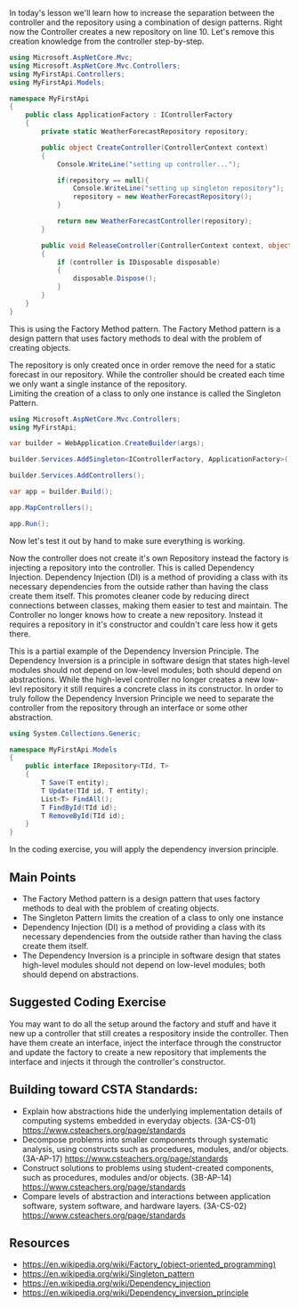 In today's lesson we'll learn how to increase the separation between the controller and the repository using a combination of design patterns.
Right now the Controller creates a new repository on line 10.  Let's remove this creation knowledge from the controller step-by-step.




``` cs
using Microsoft.AspNetCore.Mvc;
using Microsoft.AspNetCore.Mvc.Controllers;
using MyFirstApi.Controllers;
using MyFirstApi.Models;

namespace MyFirstApi
{
    public class ApplicationFactory : IControllerFactory
    {
        private static WeatherForecastRepository repository;

        public object CreateController(ControllerContext context)
        {
            Console.WriteLine("setting up controller...");

            if(repository == null){
                Console.WriteLine("setting up singleton repository");
                repository = new WeatherForecastRepository();
            }

            return new WeatherForecastController(repository);
        }

        public void ReleaseController(ControllerContext context, object controller)
        {
            if (controller is IDisposable disposable)
            {
                disposable.Dispose();
            }
        }
    }
}
```

This is using the Factory Method pattern.  The Factory Method pattern is a design pattern that uses factory methods to deal with the problem of creating objects.

The repository is only created once in order remove the need for a static forecast in our repository.  While the controller should be created each time we only want a single instance of the repository.  
Limiting the creation of a class to only one instance is called the Singleton Pattern.

``` cs
using Microsoft.AspNetCore.Mvc.Controllers;
using MyFirstApi;

var builder = WebApplication.CreateBuilder(args);

builder.Services.AddSingleton<IControllerFactory, ApplicationFactory>();

builder.Services.AddControllers();

var app = builder.Build();

app.MapControllers();

app.Run();

```

Now let's test it out by hand to make sure everything is working.

Now the controller does not create it's own Repository instead the factory is injecting a repository into the controller.  This is called Dependency Injection.
Dependency Injection (DI) is a method of providing a class with its necessary dependencies from the outside rather than having the class create them itself. This promotes cleaner code by reducing direct connections between classes, making them easier to test and maintain.
The Controller no longer knows how to create a new repository.  Instead it requires a repository in it's constructor and couldn't care less how it gets there.

This is a partial example of the Dependency Inversion Principle.  The Dependency Inversion is a principle in software design that states high-level modules should not depend on low-level modules; both should depend on abstractions. While the high-level controller no longer creates a new low-levl repository it still requires a concrete class in its constructor.  In order to truly follow the Dependency Inversion Principle we need to separate the controller from the repository through an interface or some other abstraction.

``` cs
using System.Collections.Generic;

namespace MyFirstApi.Models
{
    public interface IRepository<TId, T>
    {
        T Save(T entity);
        T Update(TId id, T entity);
        List<T> FindAll();
        T FindById(TId id);
        T RemoveById(TId id);
    }
}
```

In the coding exercise, you will apply the dependency inversion principle.

## Main Points
- The Factory Method pattern is a design pattern that uses factory methods to deal with the problem of creating objects.
- The Singleton Pattern limits the creation of a class to only one instance
- Dependency Injection (DI) is a method of providing a class with its necessary dependencies from the outside rather than having the class create them itself.
- The Dependency Inversion is a principle in software design that states high-level modules should not depend on low-level modules; both should depend on abstractions.

## Suggested Coding Exercise
You may want to do all the setup around the factory and stuff and have it new up a controller that still creates a respository inside the controller.
Then have them create an interface, inject the interface through the constructor and update the factory to create a new repository that implements the interface and injects it through the controller's constructor.

## Building toward CSTA Standards:
- Explain how abstractions hide the underlying implementation details of computing systems embedded in everyday objects. (3A-CS-01) https://www.csteachers.org/page/standards
- Decompose problems into smaller components through systematic analysis, using constructs such as procedures, modules, and/or objects. (3A-AP-17) https://www.csteachers.org/page/standards
- Construct solutions to problems using student-created components, such as procedures, modules and/or objects. (3B-AP-14) https://www.csteachers.org/page/standards
- Compare levels of abstraction and interactions between application software, system software, and hardware layers. (3A-CS-02) https://www.csteachers.org/page/standards

## Resources
- https://en.wikipedia.org/wiki/Factory_(object-oriented_programming)
- https://en.wikipedia.org/wiki/Singleton_pattern
- https://en.wikipedia.org/wiki/Dependency_injection
- https://en.wikipedia.org/wiki/Dependency_inversion_principle
